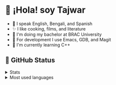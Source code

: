 # 👋 ¡Hola! soy Tajwar

- 💛 I speak English, Bengali, and Spanish
- ✨ I like cooking, films, and literature
- 🐝 I'm doing my bachelor at BRAC University
- 🦖 For development I use Emacs, GDB, and Magit
- 🌴 I'm currently learning C++

## 🌿 GitHub Status

<details>
  <summary>Stats</summary>
  <img align="top" src="https://github-readme-stats.vercel.app/api?username=tktajwar&show_icons=true&theme=dark"/>
</details>
<details>
  <summary>Most used languages</summary>
  <img align="top" src="https://github-readme-stats.vercel.app/api/top-langs/?username=tktajwar&theme=dark"/>
</details>
